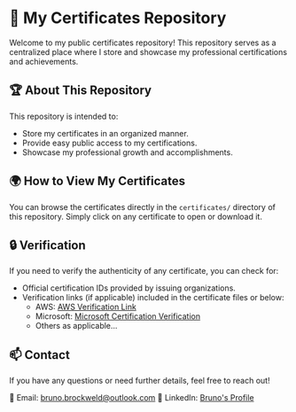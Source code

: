 # 📜 My Certificates Repository

Welcome to my public certificates repository! This repository serves as a centralized place where I store and showcase my professional certifications and achievements.

## 🏆 About This Repository
This repository is intended to:
- Store my certificates in an organized manner.
- Provide easy public access to my certifications.
- Showcase my professional growth and accomplishments.

## 🌍 How to View My Certificates
You can browse the certificates directly in the `certificates/` directory of this repository. Simply click on any certificate to open or download it.

## 🔒 Verification
If you need to verify the authenticity of any certificate, you can check for:
- Official certification IDs provided by issuing organizations.
- Verification links (if applicable) included in the certificate files or below:
  - AWS: [AWS Verification Link](https://aws.amazon.com/verification)
  - Microsoft: [Microsoft Certification Verification](https://www.microsoft.com/learning/verification)
  - Others as applicable...

## 📫 Contact
If you have any questions or need further details, feel free to reach out!

📧 Email: [bruno.brockweld@outlook.com](bruno.brockweld@outlook.com)
🔗 LinkedIn: [Bruno's Profile](https://www.linkedin.com/in/bruno-brockweld-alves/)

